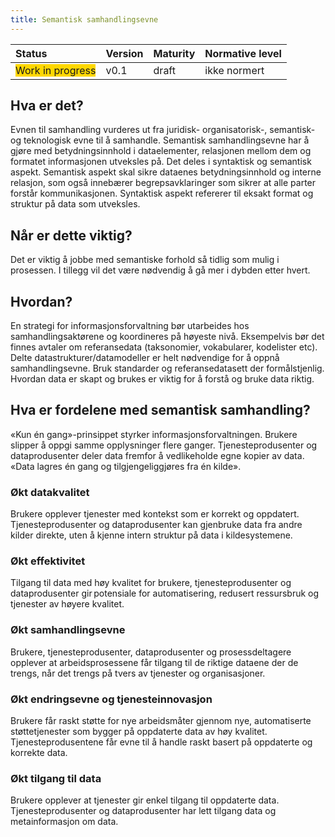```yaml
---
title: Semantisk samhandlingsevne
---
```

| Status | Version | Maturity | Normative level |
|:-------------|:------------------|:------|:-------|
| <span style="background-color:gold">Work in progress</span> | v0.1 | draft | ikke normert |

## Hva er det?
Evnen til samhandling vurderes ut fra juridisk- organisatorisk-, semantisk- og teknologisk evne til å samhandle. Semantisk samhandlingsevne har å gjøre med betydningsinnhold i dataelementer, relasjonen mellom dem og formatet informasjonen utveksles på. Det deles i syntaktisk og semantisk aspekt. Semantisk aspekt skal sikre dataenes betydningsinnhold og interne relasjon, som også innebærer begrepsavklaringer som sikrer at alle parter forstår kommunikasjonen. Syntaktisk aspekt refererer til eksakt format og struktur på data som utveksles.

## Når er dette viktig?
Det er viktig å jobbe med semantiske forhold så tidlig som mulig i prosessen. I tillegg vil det være nødvendig å gå mer i dybden etter hvert.

## Hvordan?
En strategi for informasjonsforvaltning bør utarbeides hos samhandlingsaktørene og koordineres på høyeste nivå. Eksempelvis bør det finnes avtaler om referansedata (taksonomier, vokabularer, kodelister etc). Delte datastrukturer/datamodeller er helt nødvendige for å oppnå samhandlingsevne.
Bruk standarder og referansedatasett der formålstjenlig. Hvordan data er skapt og brukes er viktig for å forstå og bruke data riktig.

## Hva er fordelene med semantisk samhandling?
«Kun én gang»-prinsippet styrker informasjonsforvaltningen.
Brukere slipper å oppgi samme opplysninger flere ganger. Tjenesteprodusenter og dataprodusenter deler data fremfor å vedlikeholde egne kopier av data. 
«Data lagres én gang og tilgjengeliggjøres fra én kilde». 
 
### Økt datakvalitet
Brukere opplever tjenester med kontekst som er korrekt og oppdatert. Tjenesteprodusenter og dataprodusenter kan gjenbruke data fra andre kilder direkte, uten å kjenne intern struktur på data i kildesystemene. 
 
### Økt effektivitet  
Tilgang til data med høy kvalitet for brukere, tjenesteprodusenter og dataprodusenter gir potensiale for automatisering, redusert ressursbruk og tjenester av høyere kvalitet. 
 

### Økt samhandlingsevne  
Brukere, tjenesteprodusenter, dataprodusenter og prosessdeltagere opplever at arbeidsprosessene får tilgang til de riktige dataene der de trengs, når det trengs på tvers av tjenester og organisasjoner. 
 
### Økt endringsevne og tjenesteinnovasjon  
Brukere får raskt støtte for nye arbeidsmåter gjennom nye, automatiserte støttetjenester som bygger på oppdaterte data av høy kvalitet. Tjenesteprodusentene får evne til å handle raskt basert på oppdaterte og korrekte data. 
 
### Økt tilgang til data  
Brukere opplever at tjenester gir enkel tilgang til oppdaterte data. Tjenesteprodusenter og dataprodusenter har lett tilgang data og metainformasjon om data.
